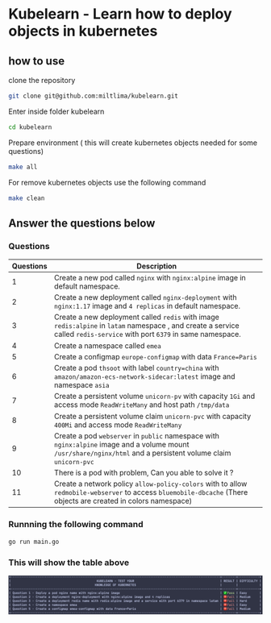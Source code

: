 # Kubelearn - Learn how to deploy objects in kubernetes

## how to use

clone the repository

```bash
git clone git@github.com:miltlima/kubelearn.git
```

Enter inside folder kubelearn

```bash
cd kubelearn
```

Prepare environment ( this will create kubernetes objects needed for some questions)

```bash
make all 
```

For remove kubernetes objects use the following command

```bash
make clean
```

## Answer the questions below

### Questions

| Questions   | Description |
| ----------- | ----------- |
| 1 | Create a new pod called `nginx` with `nginx:alpine` image in default namespace.|
| 2 | Create a new deployment called `nginx-deployment` with `nginx:1.17` image and `4 replicas` in default namespace.|
| 3 | Create a new deployment called `redis` with image `redis:alpine` in `latam` namespace , and create a service called `redis-service` with port `6379` in same namespace.|
| 4 | Create a namespace called `emea`|
| 5 | Create a configmap `europe-configmap` with data `France=Paris`|
| 6 | Create a pod `thsoot` with label `country=china` with `amazon/amazon-ecs-network-sidecar:latest` image and namespace `asia`|
| 7 |Create a persistent volume `unicorn-pv` with capacity `1Gi` and access mode `ReadWriteMany` and host path `/tmp/data`|
| 8 |Create a persistent volume claim `unicorn-pvc` with capacity `400Mi` and access mode `ReadWriteMany`|
| 9 |Create a pod `webserver` in `public` namespace with `nginx:alpine` image and a volume mount `/usr/share/nginx/html` and a persistent volume claim `unicorn-pvc`|
| 10| There is a pod with problem, Can you able to solve it ?|
| 11| Create a network policy `allow-policy-colors` with to allow `redmobile-webserver` to access `bluemobile-dbcache` (There objects are created in colors namespace)|

### Runnning the following command

```bash
go run main.go
```

### This will show the table above

![Kubelearn](images/kubelearn.png)
